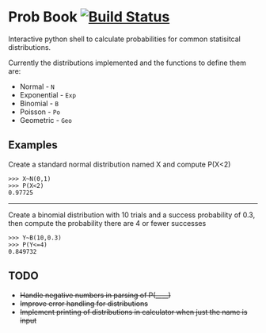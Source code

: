 # Prob Book [![Build Status](https://travis-ci.com/TomJamesGray/prob-book.svg?branch=master)](https://travis-ci.com/TomJamesGray/prob-book)
Interactive python shell to calculate probabilities for common statisitcal
distributions.

Currently the distributions implemented and the functions to define them are:
* Normal - `N`
* Exponential - `Exp`
* Binomial - `B`
* Poisson - `Po`
* Geometric - `Geo`

## Examples
Create a standard normal distribution named X and compute P(X<2)
```
>>> X~N(0,1)
>>> P(X<2)
0.97725
```
---
Create a binomial distribution with 10 trials and a success probability
of 0.3, then compute the probability there are 4 or fewer successes
```
>>> Y~B(10,0.3)
>>> P(Y<=4)
0.849732
```

## TODO
* ~~Handle negative numbers in parsing of P(____)~~
* ~~Improve error handling for distributions~~
* ~~Implement printing of distributions in calculator when just the name is input~~
